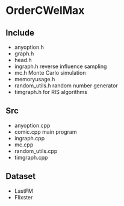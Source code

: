# OrderCWelMax

## Include
- anyoption.h
- graph.h
- head.h
- ingraph.h            reverse influence sampling 
- mc.h                 Monte Carlo simulation
- memoryusage.h
- random_utils.h       random number generator
- timgraph.h           for RIS algorithms
## Src
- anyoption.cpp
- comic.cpp            main program
- ingraph.cpp
- mc.cpp
- random_utils.cpp
- timgraph.cpp
## Dataset
- LastFM               
- Flixster
